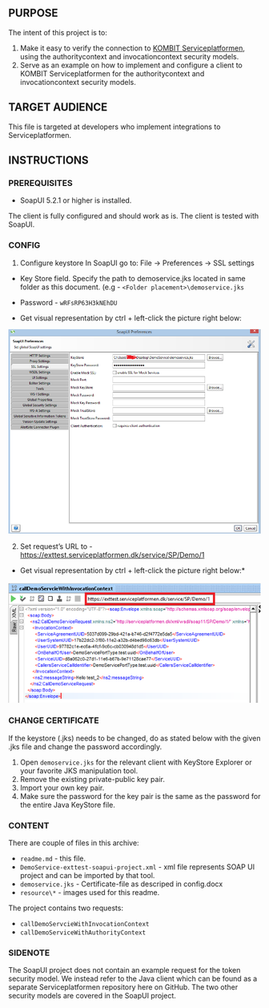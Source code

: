 ## PURPOSE

The intent of this project is to:
1. Make it easy to verify the connection to [KOMBIT Serviceplatformen](https://www.serviceplatformen.dk), 
using the authoritycontext and invocationcontext security models.
2. Serve as an example on how to implement and configure a client to KOMBIT Serviceplatformen for the 
authoritycontext and invocationcontext security models.

## TARGET AUDIENCE

This file is targeted at developers who implement integrations to Serviceplatformen.

## INSTRUCTIONS

### PREREQUISITES

 * SoapUI 5.2.1 or higher is installed.
 
The client is fully configured and should work as is. The client is tested with SoapUI.

### CONFIG

1.	Configure keystore
In SoapUI go to:
File -> Preferences -> SSL settings
-	Key Store field. Specify the path to demoservice.jks located in same folder as this document. (e.g -
`<Folder placement>\demoservice.jks`
-	Password -  `wRFsRP63H3kNEhDU`

-   Get visual representation by ctrl + left-click the picture right below:

![alt tag](resource/Certificate.png)

2.	Set request’s URL to - https://exttest.serviceplatformen.dk/service/SP/Demo/1

-   Get visual representation by ctrl + left-click the picture right below:*

![alt tag](resource/Endpoint.png)

### CHANGE CERTIFICATE

If the keystore (.jks) needs to be changed, do as stated below with the given .jks file and change 
the password accordingly.

1. Open `demoservice.jks` for the relevant client with KeyStore Explorer or your favorite JKS manipulation tool.
2. Remove the existing private-public key pair.
3. Import your own key pair.
4. Make sure the password for the key pair is the same as the password for the entire Java KeyStore file.

### CONTENT

There are couple of files in this archive:

- `readme.md` - this file.
- `DemoService-exttest-soapui-project.xml` - xml file represents SOAP UI project and can be imported by that tool.
- `demoservice.jks` - Certificate-file as descriped in config.docx
- `resource\*` - images used for this readme.

The project contains two requests:
- `callDemoServcieWithInvocationContext`
- `callDemoServiceWithAuthorityContext`

### SIDENOTE
The SoapUI project does not contain an example request for the token security model. We instead refer to the Java client which can be found as a separate Serviceplatformen repository here on GitHub. 
The two other security models are covered in the SoapUI project.